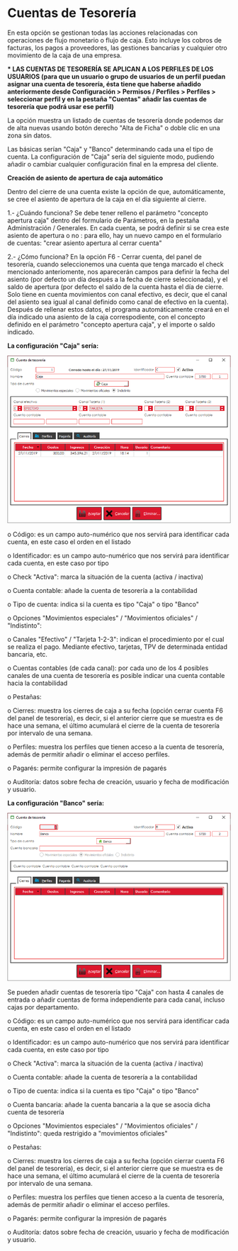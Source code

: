 # Cuentas de Tesorería

En esta opción se gestionan todas las acciones relacionadas con operaciones de flujo monetario o flujo de caja. Esto incluye los cobros de facturas, los pagos a proveedores, las gestiones bancarias y cualquier otro movimiento de la caja de una empresa.

**\* LAS CUENTAS DE TESORERÍA SE APLICAN A LOS PERFILES DE LOS USUARIOS (para que un usuario o grupo de usuarios de un perfil puedan asignar una cuenta de tesorería, ésta tiene que haberse añadido anteriormente desde Configuración > Permisos / Perfiles > Perfiles > seleccionar perfil y en la pestaña "Cuentas" añadir las cuentas de tesorería que podrá usar ese perfil)**

La opción muestra un listado de cuentas de tesorería donde podemos dar de alta nuevas usando botón derecho "Alta de Ficha" o doble clic en una zona sin datos.

Las básicas serían "Caja" y "Banco" determinando cada una el tipo de cuenta. La configuración de "Caja" sería del siguiente modo, pudiendo añadir o cambiar cualquier configuración final en la empresa del cliente.

**Creación de asiento de apertura de caja automático**

Dentro del cierre de una cuenta existe la opción de que, automáticamente, se cree el asiento de apertura de la caja en el día siguiente al cierre.

1.- ¿Cuándo funciona? Se debe tener relleno el parámetro "concepto apertura caja" dentro del formulario de Parámetros, en la pestaña Administración / Generales. En cada cuenta, se podrá definir si se crea este asiento de apertura o no : para ello, hay un nuevo campo en el formulario de cuentas: "crear asiento apertura al cerrar cuenta"

2.- ¿Cómo funciona? En la opción F6 - Cerrar cuenta, del panel de tesorería, cuando seleccionemos una cuenta que tenga marcado el check mencionado anteriomente, nos aparecerán campos para definir la fecha del asiento (por defecto un día después a la fecha de cierre seleccionada), y el saldo de apertura (por defecto el saldo de la cuenta hasta el día de cierre. Solo tiene en cuenta movimientos con canal efectivo, es decir, que el canal del asiento sea igual al canal definido como canal de efectivo en la cuenta). Después de rellenar estos datos, el programa automáticamente creará en el día indicado una asiento de la caja correspodiente, con el concepto definido en el parámetro "concepto apertura caja", y el importe o saldo indicado.

**La configuración "Caja" sería:**

![](<../../../.gitbook/assets/image (598).png>)

o Código: es un campo auto-numérico que nos servirá para identificar cada cuenta, en este caso el orden en el listado

o Identificador: es un campo auto-numérico que nos servirá para identificar cada cuenta, en este caso por tipo

o Check "Activa": marca la situación de la cuenta (activa / inactiva)

o Cuenta contable: añade la cuenta de tesorería a la contabilidad

o Tipo de cuenta: indica si la cuenta es tipo "Caja" o tipo "Banco"

o Opciones "Movimientos especiales" / "Movimientos oficiales" / "Indistinto":

o Canales "Efectivo" / "Tarjeta 1-2-3": indican el procedimiento por el cual se realiza el pago. Mediante efectivo, tarjetas, TPV de determinada entidad bancaria, etc.

o Cuentas contables (de cada canal): por cada uno de los 4 posibles canales de una cuenta de tesorería es posible indicar una cuenta contable hacia la contabilidad

o Pestañas:

o Cierres: muestra los cierres de caja a su fecha (opción cerrar cuenta F6 del panel de tesorería), es decir, si el anterior cierre que se muestra es de hace una semana, el último acumulará el cierre de la cuenta de tesorería por intervalo de una semana.

o Perfiles: muestra los perfiles que tienen acceso a la cuenta de tesorería, además de permitir añadir o eliminar el acceso perfiles.

o Pagarés: permite configurar la impresión de pagarés

o Auditoría: datos sobre fecha de creación, usuario y fecha de modificación y usuario.

**La configuración "Banco" sería:**

![](<../../../.gitbook/assets/image (599).png>)

Se pueden añadir cuentas de tesorería tipo "Caja" con hasta 4 canales de entrada o añadir cuentas de forma independiente para cada canal, incluso cajas por departamento.

o Código: es un campo auto-numérico que nos servirá para identificar cada cuenta, en este caso el orden en el listado

o Identificador: es un campo auto-numérico que nos servirá para identificar cada cuenta, en este caso por tipo

o Check "Activa": marca la situación de la cuenta (activa / inactiva)

o Cuenta contable: añade la cuenta de tesorería a la contabilidad

o Tipo de cuenta: indica si la cuenta es tipo "Caja" o tipo "Banco"

o Cuenta bancaria: añade la cuenta bancaria a la que se asocia dicha cuenta de tesorería

o Opciones "Movimientos especiales" / "Movimientos oficiales" / "Indistinto": queda restrigido a "movimientos oficiales"

o Pestañas:

o Cierres: muestra los cierres de caja a su fecha (opción cierrar cuenta F6 del panel de tesorería), es decir, si el anterior cierre que se muestra es de hace una semana, el último acumulará el cierre de la cuenta de tesorería por intervalo de una semana.

o Perfiles: muestra los perfiles que tienen acceso a la cuenta de tesorería, además de permitir añadir o eliminar el acceso perfiles.

o Pagarés: permite configurar la impresión de pagarés

o Auditoría: datos sobre fecha de creación, usuario y fecha de modificación y usuario.
